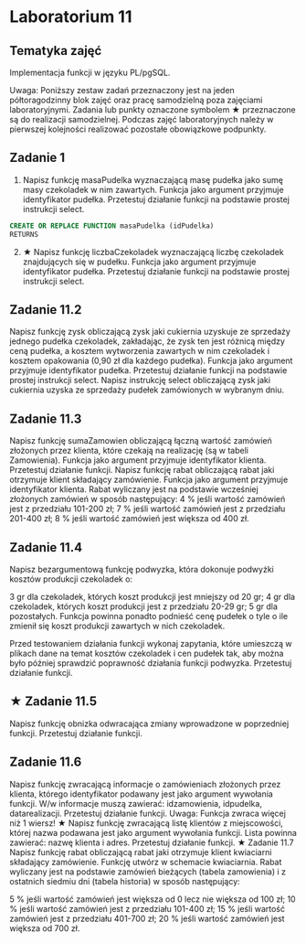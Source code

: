 # Laboratorium 11

## Tematyka zajęć
Implementacja funkcji w języku PL/pgSQL.

Uwaga: Poniższy zestaw zadań przeznaczony jest na jeden półtoragodzinny blok zajęć oraz pracę samodzielną poza zajęciami laboratoryjnymi. Zadania lub punkty oznaczone symbolem ★ przeznaczone są do realizacji samodzielnej. Podczas zajęć laboratoryjnych należy w pierwszej kolejności realizować pozostałe obowiązkowe podpunkty.

## Zadanie 1
1. Napisz funkcję masaPudelka wyznaczającą masę pudełka jako sumę masy czekoladek w nim zawartych. Funkcja jako argument przyjmuje identyfikator pudełka. Przetestuj działanie funkcji na podstawie prostej instrukcji select.

```sql
CREATE OR REPLACE FUNCTION masaPudelka (idPudelka)
RETURNS
```

2. ★ Napisz funkcję liczbaCzekoladek wyznaczającą liczbę czekoladek znajdujących się w pudełku. Funkcja jako argument przyjmuje identyfikator pudełka. Przetestuj działanie funkcji na podstawie prostej instrukcji select.

## Zadanie 11.2
Napisz funkcję zysk obliczającą zysk jaki cukiernia uzyskuje ze sprzedaży jednego pudełka czekoladek, zakładając, że zysk ten jest różnicą między ceną pudełka, a kosztem wytworzenia zawartych w nim czekoladek i kosztem opakowania (0,90 zł dla każdego pudełka). Funkcja jako argument przyjmuje identyfikator pudełka. Przetestuj działanie funkcji na podstawie prostej instrukcji select.
Napisz instrukcję select obliczającą zysk jaki cukiernia uzyska ze sprzedaży pudełek zamówionych w wybranym dniu.

## Zadanie 11.3
Napisz funkcję sumaZamowien obliczającą łączną wartość zamówień złożonych przez klienta, które czekają na realizację (są w tabeli Zamowienia). Funkcja jako argument przyjmuje identyfikator klienta. Przetestuj działanie funkcji.
Napisz funkcję rabat obliczającą rabat jaki otrzymuje klient składający zamówienie. Funkcja jako argument przyjmuje identyfikator klienta. Rabat wyliczany jest na podstawie wcześniej złożonych zamówień w sposób następujący:
4 % jeśli wartość zamówień jest z przedziału 101-200 zł;
7 % jeśli wartość zamówień jest z przedziału 201-400 zł;
8 % jeśli wartość zamówień jest większa od 400 zł.
## Zadanie 11.4
Napisz bezargumentową funkcję podwyzka, która dokonuje podwyżki kosztów produkcji czekoladek o:

3 gr dla czekoladek, których koszt produkcji jest mniejszy od 20 gr;
4 gr dla czekoladek, których koszt produkcji jest z przedziału 20-29 gr;
5 gr dla pozostałych.
Funkcja powinna ponadto podnieść cenę pudełek o tyle o ile zmienił się koszt produkcji zawartych w nich czekoladek.

Przed testowaniem działania funkcji wykonaj zapytania, które umieszczą w plikach dane na temat kosztów czekoladek i cen pudełek tak, aby można było później sprawdzić poprawność działania funkcji podwyzka. Przetestuj działanie funkcji.

## ★ Zadanie 11.5
Napisz funkcję obnizka odwracająca zmiany wprowadzone w poprzedniej funkcji. Przetestuj działanie funkcji.

## Zadanie 11.6
Napisz funkcję zwracającą informacje o zamówieniach złożonych przez klienta, którego identyfikator podawany jest jako argument wywołania funkcji. W/w informacje muszą zawierać: idzamowienia, idpudelka, datarealizacji. Przetestuj działanie funkcji. Uwaga: Funkcja zwraca więcej niż 1 wiersz!
★ Napisz funkcję zwracającą listę klientów z miejscowości, której nazwa podawana jest jako argument wywołania funkcji. Lista powinna zawierać: nazwę klienta i adres. Przetestuj działanie funkcji.
★ Zadanie 11.7
Napisz funkcję rabat obliczającą rabat jaki otrzymuje klient kwiaciarni składający zamówienie. Funkcję utwórz w schemacie kwiaciarnia. Rabat wyliczany jest na podstawie zamówień bieżących (tabela zamowienia) i z ostatnich siedmiu dni (tabela historia) w sposób następujący:

5 % jeśli wartość zamówień jest większa od 0 lecz nie większa od 100 zł;
10 % jeśli wartość zamówień jest z przedziału 101-400 zł;
15 % jeśli wartość zamówień jest z przedziału 401-700 zł;
20 % jeśli wartość zamówień jest większa od 700 zł.